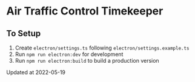 # Air Traffic Control Timekeeper

## To Setup

1. Create `electron/settings.ts` following `electron/settings.example.ts`
2. Run `npm run electron:dev` for development
3. Run `npm run electron:build` to build a production version




Updated at 2022-05-19
